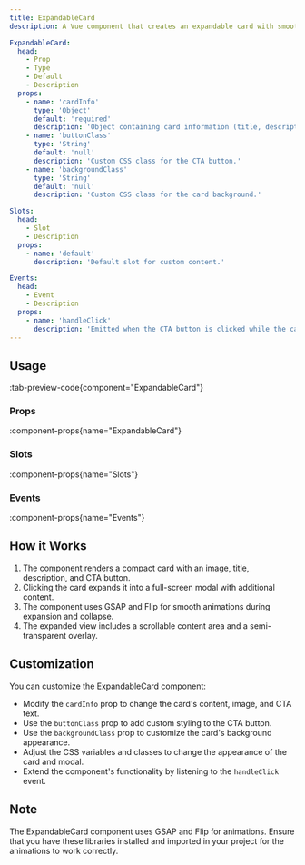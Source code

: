 ```yaml
---
title: ExpandableCard
description: A Vue component that creates an expandable card with smooth animations.

ExpandableCard:
  head:
    - Prop
    - Type
    - Default
    - Description
  props:
    - name: 'cardInfo'
      type: 'Object'
      default: 'required'
      description: 'Object containing card information (title, description, image source, CTA text).'
    - name: 'buttonClass'
      type: 'String'
      default: 'null'
      description: 'Custom CSS class for the CTA button.'
    - name: 'backgroundClass'
      type: 'String'
      default: 'null'
      description: 'Custom CSS class for the card background.'

Slots:
  head:
    - Slot
    - Description
  props:
    - name: 'default'
      description: 'Default slot for custom content.'

Events:
  head:
    - Event
    - Description
  props:
    - name: 'handleClick'
      description: 'Emitted when the CTA button is clicked while the card is expanded.'
---
```


## Usage

:tab-preview-code{component="ExpandableCard"}

### Props

:component-props{name="ExpandableCard"}

### Slots

:component-props{name="Slots"}

### Events

:component-props{name="Events"}

## How it Works

1. The component renders a compact card with an image, title, description, and CTA button.
2. Clicking the card expands it into a full-screen modal with additional content.
3. The component uses GSAP and Flip for smooth animations during expansion and collapse.
4. The expanded view includes a scrollable content area and a semi-transparent overlay.

## Customization

You can customize the ExpandableCard component:

- Modify the `cardInfo` prop to change the card's content, image, and CTA text.
- Use the `buttonClass` prop to add custom styling to the CTA button.
- Use the `backgroundClass` prop to customize the card's background appearance.
- Adjust the CSS variables and classes to change the appearance of the card and modal.
- Extend the component's functionality by listening to the `handleClick` event.

## Note

The ExpandableCard component uses GSAP and Flip for animations. Ensure that you have these libraries installed and imported in your project for the animations to work correctly.
